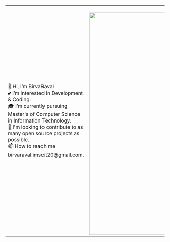 
<table>
  <tr>
    <td valign="center">
       👋 Hi, I’m BirvaRaval<br>
       💕 I’m interested in Development & Coding.<br>
       🎓 I’m currently pursuing Master's of Computer Science in Information Technology.<br>
       🎯 I'm looking to contribute to as many open source projects as possible.<br>
       📫 How to reach me birvaraval.imscit20@gmail.com.<br>
    </td>
    <td>
      <br>
      <img src="https://camo.githubusercontent.com/b7e84cd7df9d883ebab3618b73506c04d2b867b5249291268930f0ab1f02e2e2/68747470733a2f2f7265732e636c6f7564696e6172792e636f6d2f70726163746963616c6465762f696d6167652f66657463682f732d2d32625a496a5047432d2d2f635f6c696d6974253243665f6175746f253243666c5f70726f6772657373697665253243715f3636253243775f3838302f68747470733a2f2f6465762d746f2d75706c6f6164732e73332e616d617a6f6e6177732e636f6d2f692f64347476756b6274356d726133376376776b6c6b2e676966" width="700"/>
    </td>
  </tr>
</table>
